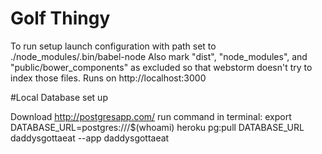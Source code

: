 # Golf Thingy

To run setup launch configuration with path set to ./node_modules/.bin/babel-node
Also mark "dist", "node_modules", and "public/bower_components" as excluded so that webstorm doesn't try to index those files.
Runs on http://localhost:3000

#Local Database set up

Download http://postgresapp.com/
run command in terminal: export DATABASE_URL=postgres:///$(whoami)
heroku pg:pull DATABASE_URL  daddysgottaeat --app daddysgottaeat